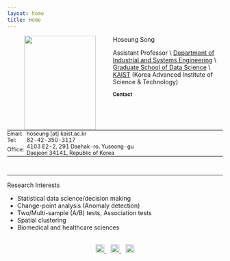 ```yaml
---
layout: home
title: Home
---
```


<img src="https://hoseungs.github.io/img/profile.png" width="167" height="220" align="left" hspace="40" />

Hoseung Song 

Assistant Professor \\
[Department of Industrial and Systems Engineering](http://ise.kaist.ac.kr) \\
[Graduate School of Data Science](https://gsds.kaist.ac.kr/eng) \\
[KAIST](https://www.kaist.ac.kr/en/) (Korea Advanced Institute of Science & Technology)


<small> **Contact** </small>
<table style="border-collapse:collapse; border:none; font-size:0.9em; margin-top:4px;">
    <tr style="background:none;">
      <td style="border:none; padding:0 6px 0 0; white-space:nowrap; width:1%;">Email:</td>
      <td style="border:none; padding:0;">hoseung [at] kaist.ac.kr</td>
    </tr>
    <tr style="background:none;">
      <td style="border:none; padding:0 6px 0 0; white-space:nowrap; width:1%;">Tel:</td>
      <td style="border:none; padding:0;">82-42-350-3117</td>
    </tr>
    <tr style="background:none;">
      <td style="border:none; padding:0 6px 0 0; white-space:nowrap; width:1%;">Office:</td>
      <td style="border:none; padding:0;">
        4103 E2-2, 291 Daehak-ro, Yuseong-gu<br>
        Daejeon 34141, Republic of Korea
      </td>
    </tr>
  </table>
  
<br>
<hr>

Research Interests
* Statistical data science/decision making
* Change-point analysis (Anomaly detection)
* Two/Multi-sample (A/B) tests, Association tests
* Spatial clustering
* Biomedical and healthcare sciences

<br>

<center>
<a href="mailto:hoseung@kaist.ac.kr" target="_blank" title="Email">
  <img alt="Email" src="https://hoseungs.github.io/assets/css/email.png" width="20" height="20" />
</a> &ensp;
<a href="https://scholar.google.com/citations?hl=en&user=kTC7m0wAAAAJ&view_op=list_works&sortby=pubdate" target="_blank" title="Google Scholar">
  <img alt="Google Scholar" src="https://hoseungs.github.io/assets/css/gs.png" width="20" height="20" />
</a> &ensp;
<a href="https://www.linkedin.com/in/songhs/" target="_blank" title="Linkedin">
  <img alt="Linkedin" src="https://hoseungs.github.io/assets/css/linkedin.png" width="20" height="20" />
</a>
</center>
